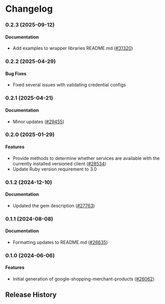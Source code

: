 # Changelog

### 0.2.3 (2025-09-12)

#### Documentation

* Add examples to wrapper libraries README.md ([#31320](https://github.com/googleapis/google-cloud-ruby/issues/31320)) 

### 0.2.2 (2025-04-29)

#### Bug Fixes

* Fixed several issues with validating credential configs 

### 0.2.1 (2025-04-21)

#### Documentation

* Minor updates ([#29455](https://github.com/googleapis/google-cloud-ruby/issues/29455)) 

### 0.2.0 (2025-01-29)

#### Features

* Provide methods to determine whether services are available with the currently installed versioned client ([#28534](https://github.com/googleapis/google-cloud-ruby/issues/28534)) 
* Update Ruby version requirement to 3.0 

### 0.1.2 (2024-12-10)

#### Documentation

* Updated the gem description ([#27763](https://github.com/googleapis/google-cloud-ruby/issues/27763)) 

### 0.1.1 (2024-08-08)

#### Documentation

* Formatting updates to README.md ([#26635](https://github.com/googleapis/google-cloud-ruby/issues/26635)) 

### 0.1.0 (2024-06-06)

#### Features

* Initial generation of google-shopping-merchant-products ([#26062](https://github.com/googleapis/google-cloud-ruby/issues/26062)) 

## Release History
